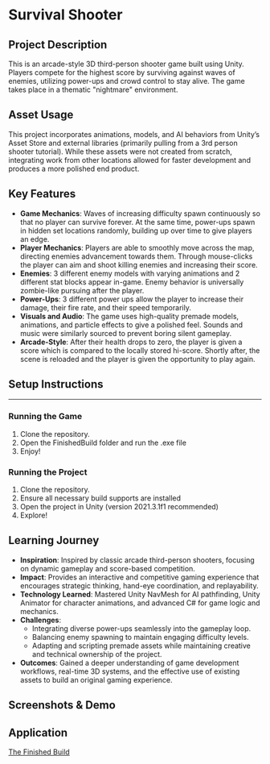 # Survival Shooter

## Project Description
This is an arcade-style 3D third-person shooter game built using Unity. Players compete for the highest score by surviving against waves of enemies, utilizing power-ups and crowd control to stay alive. The game takes place in a thematic "nightmare" environment.

## Asset Usage
This project incorporates animations, models, and AI behaviors from Unity’s Asset Store and external libraries (primarily pulling from a 3rd person shooter tutorial). While these assets were not created from scratch, integrating work from other locations allowed for faster development and produces a more polished end product.

## Key Features
- **Game Mechanics**: Waves of increasing difficulty spawn continuously so that no player can survive forever. At the same time, power-ups spawn in hidden set locations randomly, building up over time to give players an edge.
- **Player Mechanics**: Players are able to smoothly move across the map, directing enemies advancement towards them. Through mouse-clicks the player can aim and shoot killing enemies and increasing their score. 
- **Enemies**: 3 different enemy models with varying animations and 2 different stat blocks appear in-game. Enemy behavior is universally zombie-like pursuing after the player.
- **Power-Ups**: 3 different power ups allow the player to increase their damage, their fire rate, and their speed temporarily. 
- **Visuals and Audio**: The game uses high-quality premade models, animations, and particle effects to give a polished feel. Sounds and music were similarly sourced to prevent boring silent gameplay.
- **Arcade-Style**: After their health drops to zero, the player is given a score which is compared to the locally stored hi-score. Shortly after, the scene is reloaded and the player is given the opportunity to play again.

## Setup Instructions
---
### Running the Game
1. Clone the repository.
2. Open the FinishedBuild folder and run the .exe file
3. Enjoy!

### Running the Project
1. Clone the repository.
2. Ensure all necessary build supports are installed
3. Open the project in Unity (version 2021.3.1f1 recommended)
4. Explore!


## Learning Journey
- **Inspiration**: Inspired by classic arcade third-person shooters, focusing on dynamic gameplay and score-based competition.
- **Impact**: Provides an interactive and competitive gaming experience that encourages strategic thinking, hand-eye coordination, and replayability.
- **Technology Learned**: Mastered Unity NavMesh for AI pathfinding, Unity Animator for character animations, and advanced C# for game logic and mechanics.
- **Challenges**:
  - Integrating diverse power-ups seamlessly into the gameplay loop.
  - Balancing enemy spawning to maintain engaging difficulty levels.
  - Adapting and scripting premade assets while maintaining creative and technical ownership of the project.
- **Outcomes**: Gained a deeper understanding of game development workflows, real-time 3D systems, and the effective use of existing assets to build an original gaming experience.

## Screenshots & Demo


## Application
[The Finished Build](./FinishedBuild)


